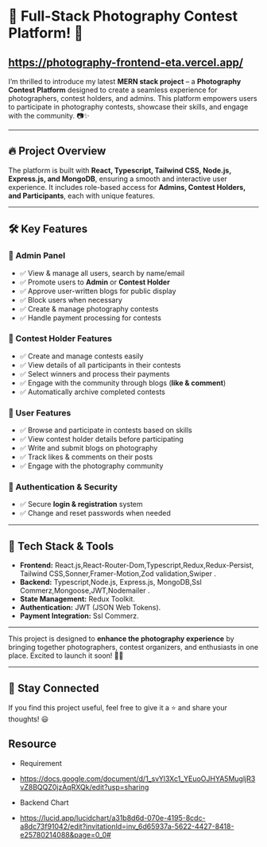 # 📸 Full-Stack Photography Contest Platform! 🚀
## https://photography-frontend-eta.vercel.app/

I’m thrilled to introduce my latest **MERN stack project** – a **Photography Contest Platform** designed to create a seamless experience for photographers, contest holders, and admins. This platform empowers users to participate in photography contests, showcase their skills, and engage with the community. 📷✨

---

## 🔥 Project Overview

The platform is built with **React, Typescript, Tailwind CSS, Node.js, Express.js, and MongoDB**, ensuring a smooth and interactive user experience. It includes role-based access for **Admins, Contest Holders, and Participants**, each with unique features.

---

## 🛠 Key Features

### 🔹 Admin Panel

- ✅ View & manage all users, search by name/email
- ✅ Promote users to **Admin** or **Contest Holder**
- ✅ Approve user-written blogs for public display
- ✅ Block users when necessary
- ✅ Create & manage photography contests
- ✅ Handle payment processing for contests

### 📢 Contest Holder Features

- ✅ Create and manage contests easily
- ✅ View details of all participants in their contests
- ✅ Select winners and process their payments
- ✅ Engage with the community through blogs (**like & comment**)
- ✅ Automatically archive completed contests

### 👥 User Features

- ✅ Browse and participate in contests based on skills
- ✅ View contest holder details before participating
- ✅ Write and submit blogs on photography
- ✅ Track likes & comments on their posts
- ✅ Engage with the photography community

### 🔐 Authentication & Security

- ✅ Secure **login & registration** system
- ✅ Change and reset passwords when needed

---

## 🚀 Tech Stack & Tools

- **Frontend:** React.js,React-Router-Dom,Typescript,Redux,Redux-Persist, Tailwind CSS,Sonner,Framer-Motion,Zod validation,Swiper .
- **Backend:** Typescript,Node.js, Express.js, MongoDB,Ssl Commerz,Mongoose,JWT,Nodemailer .
- **State Management:** Redux Toolkit.
- **Authentication:** JWT (JSON Web Tokens).
- **Payment Integration:** Ssl Commerz.

---

This project is designed to **enhance the photography experience** by bringing together photographers, contest organizers, and enthusiasts in one place. Excited to launch it soon! 🚀✨

---

## 📌 Stay Connected

If you find this project useful, feel free to give it a ⭐ and share your thoughts! 😃

## Resource
* Requirement 
- https://docs.google.com/document/d/1_svYl3Xc1_YEuoOJHYA5MugljR3vZ8BQQZ0jzAqRXQk/edit?usp=sharing
* Backend Chart 
- https://lucid.app/lucidchart/a31b8d6d-070e-4195-8cdc-a8dc73f91042/edit?invitationId=inv_6d65937a-5622-4427-8418-e25780214088&page=0_0#
